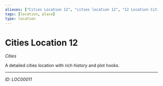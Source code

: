 ```yaml
---
aliases: ["Cities Location 12", "cities location 12", "12 Location Cities"]
tags: [location, place]
type: location
---
```


# Cities Location 12

*Cities*

A detailed cities location with rich history and plot hooks.

---
*ID: LOC00011*